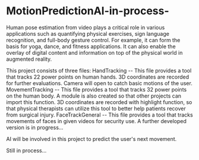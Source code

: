 # MotionPredictionAI-in-process-
  Human pose estimation from video plays a critical role in various applications such as quantifying physical exercises, sign language recognition, and full-body gesture control. For example, it can form the basis for yoga, dance, and fitness applications. It can also enable the overlay of digital content and information on top of the physical world in augmented reality.

  This project consists of three files:
  HandTracking -- This file provides a tool that tracks 22 power points on human hands. 3D coordinates are recorded for further evaluations.
                  Camera will open to catch basic motions of the user.
  MovementTracking -- This file provides a tool that tracks 32 power points on the human body. A module is also created so that other projects can
                      import this function. 3D coordinates are recorded with highlight function, so that physical therapists can utilize this
                      tool to better help patients recover from surgical injury.
  FaceTrackGeneral -- This file provides a tool that tracks movements of faces in given videos for security use. A further developed version
                      is in progress...

AI will be involved in this project to predict the user's next movement.

Still in process...
